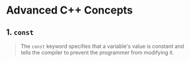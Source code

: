 # Advanced C++ Concepts

## 1. `const`

> The `const` keyword specifies that a variable's value is constant and tells the compiler to prevent the programmer from modifying it.
